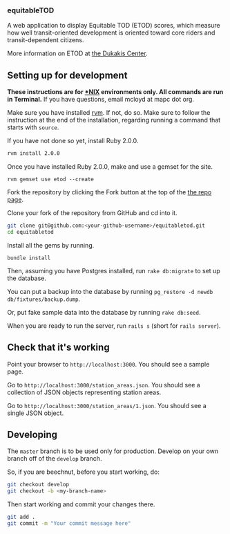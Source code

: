 ### equitableTOD

A web application to display Equitable TOD (ETOD) scores, which measure how well transit-oriented development is oriented toward core riders and transit-dependent citizens.

More information on ETOD at [the Dukakis Center][pdf].

[pdf]: http://www.northeastern.edu/dukakiscenter/wp-content/uploads/2013/10/A-Rating-System-for-Equitable-TOD-RailVolution-2013.pdf



## Setting up for development

__These instructions are for [*NIX][nix] environments only. All commands are run in Terminal.__ If you have questions, email mcloyd at mapc dot org.

Make sure you have installed [rvm][rvm]. If not, do so. Make sure to follow the instruction at the end of the installation, regarding running a command that starts with `source`.

If you have not done so yet, install Ruby 2.0.0.

```sh
rvm install 2.0.0
```

Once you have installed Ruby 2.0.0, make and use a gemset for the site.

```
rvm gemset use etod --create
```

Fork the repository by clicking the Fork button at the top of the [the repo page](https://github.com/MAPC/equitabletod).

Clone your fork of the repository from GitHub and cd into it.

```sh
git clone git@github.com:<your-github-username>/equitabletod.git
cd equitabletod
```

Install all the gems by running.

```
bundle install
```

Then, assuming you have Postgres installed, run `rake db:migrate` to set up the database.


You can put a backup into the database by running `pg_restore -d newdb db/fixtures/backup.dump`.

Or, put fake sample data into the database by running `rake db:seed`.

When you are ready to run the server, run `rails s` (short for `rails server`).



## Check that it's working

Point your browser to `http://localhost:3000`. You should see a sample page.

Go to `http://localhost:3000/station_areas.json`. You should see a collection of JSON objects representing station areas.

Go to `http://localhost:3000/station_areas/1.json`. You should see a single JSON object.



## Developing

The `master` branch is to be used only for production. Develop on your own branch off of the `develop` branch.

So, if you are beechnut, before you start working, do:

```sh
git checkout develop
git checkout -b <my-branch-name>
```

Then start working and commit your changes there.

```sh
git add .
git commit -m "Your commit message here"
```

[nix]: http://en.wikipedia.org/wiki/Unix-like
[rvm]: http://rvm.io/rvm/install